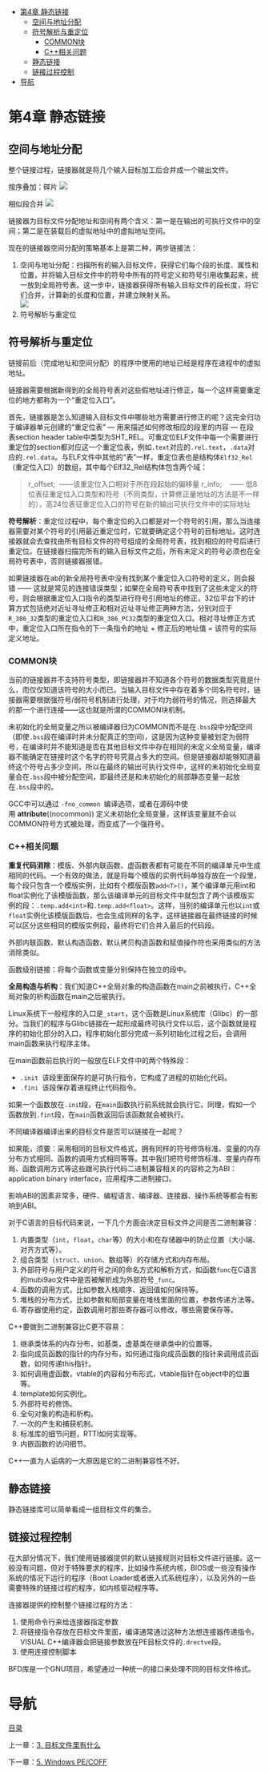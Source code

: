 - [第4章 静态链接](#%E7%AC%AC4%E7%AB%A0%C2%A0%E9%9D%99%E6%80%81%E9%93%BE%E6%8E%A5)
  - [空间与地址分配](#%E7%A9%BA%E9%97%B4%E4%B8%8E%E5%9C%B0%E5%9D%80%E5%88%86%E9%85%8D)
  - [符号解析与重定位](#%E7%AC%A6%E5%8F%B7%E8%A7%A3%E6%9E%90%E4%B8%8E%E9%87%8D%E5%AE%9A%E4%BD%8D)
    - [COMMON块](#common%E5%9D%97)
    - [C++相关问题](#c%E7%9B%B8%E5%85%B3%E9%97%AE%E9%A2%98)
  - [静态链接](#%E9%9D%99%E6%80%81%E9%93%BE%E6%8E%A5)
  - [链接过程控制](#%E9%93%BE%E6%8E%A5%E8%BF%87%E7%A8%8B%E6%8E%A7%E5%88%B6)
- [导航](#%E5%AF%BC%E8%88%AA)


# 第4章 静态链接

## 空间与地址分配

整个链接过程，链接器就是将几个输入目标加工后合并成一个输出文件。

按序叠加：碎片
![](img/chap4/img0.png)

相似段合并
![](img/chap4/img1.png)

链接器为目标文件分配地址和空间有两个含义：第一是在输出的可执行文件中的空间；第二是在装载后的虚拟地址中的虚拟地址空间。

现在的链接器空间分配的策略基本上是第二种，两步链接法：

1. 空间与地址分配：扫描所有的输入目标文件，获得它们每个段的长度、属性和位置，并将输入目标文件中的符号中所有的符号定义和符号引用收集起来，统一放到全局符号表。这一步中，链接器获得所有输入目标文件的段长度，将它们合并，计算新的长度和位置，并建立映射关系。  
   ![](img/chap4/img2.png)
2. 符号解析与重定位

## 符号解析与重定位

链接前后（完成地址和空间分配）的程序中使用的地址已经是程序在进程中的虚拟地址。

链接器需要根据新得到的全局符号表对这些假地址进行修正，每一个这样需要重定位的地方都称为一个“重定位入口”。

首先，链接器是怎么知道输入目标文件中哪些地方需要进行修正的呢？这完全归功于编译器单元创建的“重定位表” — 用来描述如何修改相应的段里的内容 — 在段表section header table中类型为SHT_REL。可重定位ELF文件中每一个需要进行重定位的section都对应这一个重定位表，例如`.text`对应的`.rel.text`，`.data`对应的`.rel.data`。与ELF文件中其他的“表”一样，重定位表也是结构体`Elf32_Rel`（重定位入口）的数组，其中每个Elf32_Rel结构体包含两个域：

> r_offset;  ——该重定位入口相对于所在段起始的偏移量
> r_info;    —— 低8位表征重定位入口类型和符号（不同类型，计算修正量地址的方法是不一样的），高24位表征重定位入口的符号在新的输出可执行文件中的实际地址

**符号解析**：重定位过程中，每个重定位的入口都是对一个符号的引用，那么当连接器需要对某个符号的引用最近重定位时，它就要确定这个符号的目标地址。这时连接器就会去查找由所有目标文件的符号组成的全局符号表，找到相应的符号后进行重定位。在链接器扫描完所有的输入目标文件之后，所有未定义的符号必须也在全局符号表中，否则链接器报错。

如果链接器在ab的新全局符号表中没有找到某个重定位入口符号的定义，则会报错 —— 这就是常见的连接错误类型；如果在全局符号表中找到了这些未定义的符号，则会根据重定位入口指令的类型进行符号引用地址的修正，32位平台下的计算方式包括绝对近址寻址修正和相对近址寻址修正两种方法，分别对应于`R_386_32`类型的重定位入口和`R_386_PC32`类型的重定位入口。相对寻址修正方式中，重定位入口所在指令的下一条指令的地址 + 修正后的地址值 = 该符号的实际定义地址。

### COMMON块

当前的链接器并不支持符号类型，即链接器并不知道各个符号的数据类型究竟是什么，而仅仅知道该符号的大小而已。当输入目标文件中存在着多个同名符号时，链接器需要根据强符号/弱符号机制进行处理，对于均为弱符号的情况，则选择最大的那一个进行连接——这也就是所谓的COMMON块机制。

未初始化的全局变量之所以被编译器归为COMMON而不是在`.bss`段中分配空间（即使`.bss`段在编译时并未分配真正的空间)，这是因为这种变量被划定为弱符号，在编译时并不能知道是否在其他目标文件中存在相同的未定义全局变量，编译器不能确定在链接时这个名字的符号究竟占多大的空间。但是链接器却能够知道最终这个符号占多少空间，所以在最终的输出可执行文件中，这样的未初始化全局变量会在`.bss`段中被分配空间，即最终还是和未初始化的局部静态变量一起放在`.bss`段中的。

GCC中可以通过 `-fno_common `编译选项，或者在源码中使用 __attribute__((nocommon)) 定义未初始化全局变量，这样该变量就不会以COMMON符号方式被处理，而变成了一个强符号。

### C++相关问题
**重复代码消除**：模版、外部内联函数、虚函数表都有可能在不同的编译单元中生成相同的代码。一个有效的做法，就是将每个模版的实例代码单独存放在一个段里，每个段只包含一个模版实例，比如有个模版函数`add<T>()`，某个编译单元用int和float实例化了该模版函数，那么该编译单元的目标文件中就包含了两个该模版实例的段：`.temp.add<int>`和`.temp.add<float>`。这样，当别的编译单元也以`int`或`float`实例化该模版函数后，也会生成同样的名字，这样链接器在最终链接的时候可以区分这些相同的模版实例段，最终将它们合并入最后的代码段。

外部内联函数、默认构造函数、默认拷贝构造函数和赋值操作符也采用类似的方法消除类似。

函数级别链接：将每个函数或变量分别保持在独立的段中。

**全局构造与析构**：我们知道C++全局对象的构造函数在main之前被执行，C++全局对象的析构函数在main之后被执行。

Linux系统下一般程序的入口是`_start`，这个函数是Linux系统库（Glibc）的一部分。当我们的程序与Glibc链接在一起形成最终可执行文件以后，这个函数就是程序的初始化部分的入口，程序初始化部分完成一系列初始化过程之后，会调用main函数来执行程序主体。

在main函数前后执行的一般放在ELF文件中的两个特殊段：

- `.init`  该段里面保存的是可执行指令，它构成了进程的初始化代码。
- `.fini`  该段保存着进程终止代码指令。

如果一个函数放在`.ini`t段，在`main`函数执行前系统就会执行它。同理，假如一个函数放到`.fint`段，在`main`函数返回后该函数就会被执行。

不同编译器编译出来的目标文件是否可以链接在一起呢？

如果能，须要：采用相同的目标文件格式，拥有同样的符号修饰标准、变量的内存分布方式相同、函数的调用方式相同等等。其中我们把符号修饰标准、变量内存布局、函数调用方式等这些跟可执行代码二进制兼容相关的内容称之为ABI：application binary interface，应用程序二进制接口。

影响ABI的因素非常多，硬件、编程语言、编译器、连接器、操作系统等都会有影响到ABI。

对于C语言的目标代码来说，一下几个方面会决定目标文件之间是否二进制兼容：

1. 内置类型（`int`，`float`，`char`等）的大小和在存储器中的防止位置（大小端、对齐方式等）。
2. 组合类型（`struct`、`union`、数组等）的存储方式和内存布局。
3. 外部符号与用户定义的符号之间的命名方式和解析方式，如函数`func`在C语言的mubi9ao文件中是否被解析成为外部符号`_func`。
4. 函数的调用方式，比如参数入栈顺序、返回值如何保持等。
5. 堆栈的分布方式，比如参数和局部变量在堆栈里面的位置，参数传递方法等。
6. 寄存器使用约定，函数调用时那些寄存器可以修改，哪些需要保存等。

C++要做到二进制兼容比C更不容易：

1. 继承类体系的内存分布，如基类，虚基类在继承类中的位置等。
2. 指向成员函数的指针的内存分布，如何通过指向成员函数的指针来调用成员函数，如何传递this指针。
3. 如何调用虚函数，vtable的内容和分布形式，vtable指针在object中的位置等。
4. template如何实例化。
5. 外部符号的修饰。
6. 全句对象的构造和析构。
7. 一次的产生和捕获机制。
8. 标准库的细节问题，RTTI如何实现等。
9. 内嵌函数的访问细节。

C++一直为人诟病的一大原因是它的二进制兼容性不好。

## 静态链接

静态链接库可以简单看成一组目标文件的集合。

## 链接过程控制

在大部分情况下，我们使用链接器提供的默认链接规则对目标文件进行链接。这一般没有问题，但对于特殊要求的程序，比如操作系统内核，BIOS或一些没有操作系统的情况下运行的程序（Boot Loader或者嵌入式系统程序），以及另外的一些需要特殊的链接过程的程序，如内核驱动程序等。

连接器提供的控制整个链接过程的方法：

1. 使用命令行来给连接器指定参数
2. 将链接指令存放在目标文件里面，编译通常通过这种方法想连接器传递指令。VISUAL C++编译器会把链接参数放在PE目标文件的`.drectve`段。
3. 使用连接控制脚本

BFD库是一个GNU项目，希望通过一种统一的接口来处理不同的目标文件格式。

# 导航

[目录](README.md)

上一章：[3. 目标文件里有什么](ch3.md)

下一章：[5. Windows PE/COFF](ch5.md)
